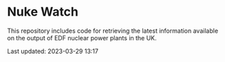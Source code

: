 # Nuke Watch

This repository includes code for retrieving the latest information available on the output of EDF nuclear power plants in the UK.

Last updated: 2023-03-29 13:17